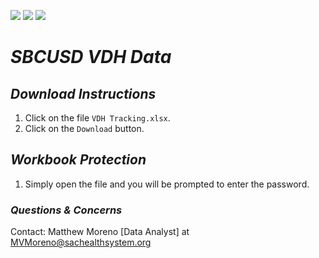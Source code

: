 ![](https://img.shields.io/badge/Development%20Status-Production-brightgreen)
![](https://img.shields.io/badge/Report%20Type-Excel-blue)
![](https://img.shields.io/badge/-User%20Request-orange)

# *SBCUSD VDH Data*

## *Download Instructions*

1.  Click on the file `VDH Tracking.xlsx`.
2.  Click on the `Download` button.

## *Workbook Protection*

1. Simply open the file and you will be prompted to enter the password.

### *Questions & Concerns*

Contact: Matthew Moreno [Data Analyst] at MVMoreno@sachealthsystem.org 
